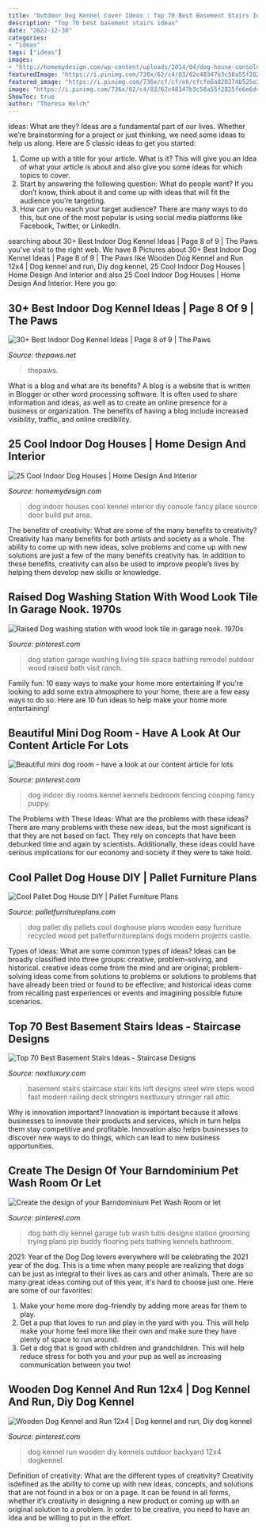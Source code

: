 ```yaml
---
title: "Outdoor Dog Kennel Cover Ideas : Top 70 Best Basement Stairs Ideas"
description: "Top 70 best basement stairs ideas"
date: "2022-12-30"
categories:
- "ideas"
tags: ["ideas"]
images:
- "http://homemydesign.com/wp-content/uploads/2014/04/dog-house-console.jpg"
featuredImage: "https://i.pinimg.com/736x/62/c4/83/62c48347b3c58a55f2825fe6e6d48088.jpg"
featured_image: "https://i.pinimg.com/736x/cf/cf/e6/cfcfe6a820274b525e3d224ababa0c97.jpg"
image: "https://i.pinimg.com/736x/62/c4/83/62c48347b3c58a55f2825fe6e6d48088.jpg"
ShowToc: true
author: "Theresa Welch"
---
```



Ideas: What are they?
Ideas are a fundamental part of our lives. Whether we’re brainstorming for a project or just thinking, we need some ideas to help us along. Here are 5 classic ideas to get you started:
1. Come up with a title for your article. What is it? This will give you an idea of what your article is about and also give you some ideas for which topics to cover.
2. Start by answering the following question: What do people want? If you don’t know, think about it and come up with ideas that will fit the audience you’re targeting. 
3. How can you reach your target audience? There are many ways to do this, but one of the most popular is using social media platforms like Facebook, Twitter, or LinkedIn.

	

		
searching about 30+ Best Indoor Dog Kennel Ideas | Page 8 of 9 | The Paws you've visit to the right web. We have 8 Pictures about 30+ Best Indoor Dog Kennel Ideas | Page 8 of 9 | The Paws like Wooden Dog Kennel and Run 12x4 | Dog kennel and run, Diy dog kennel, 25 Cool Indoor Dog Houses | Home Design And Interior and also 25 Cool Indoor Dog Houses | Home Design And Interior. Here you go:
		
    
## 30+ Best Indoor Dog Kennel Ideas | Page 8 Of 9 | The Paws

<img loading=lazy src="https://www.thepaws.net/wp-content/uploads/2018/10/indoor-dog-kennel-idea-2.jpg" onerror="this.onerror=null;this.src='https://tse2.mm.bing.net/th?id=OIP.DihfLz51fSP7Kbfl8hZCkgHaFF&amp;pid=15.1';" alt="30+ Best Indoor Dog Kennel Ideas | Page 8 of 9 | The Paws">

_Source: thepaws.net_

>thepaws. 

	

What is a blog and what are its benefits?
A blog is a website that is written in Blogger or other word processing software. It is often used to share information and ideas, as well as to create an online presence for a business or organization. The benefits of having a blog include increased visibility, traffic, and online credibility.

    
## 25 Cool Indoor Dog Houses | Home Design And Interior

<img loading=lazy src="http://homemydesign.com/wp-content/uploads/2014/04/dog-house-console.jpg" onerror="this.onerror=null;this.src='https://tse3.mm.bing.net/th?id=OIP.7HqfFM4pGDtZ5_LhgnKBSQHaLP&amp;pid=15.1';" alt="25 Cool Indoor Dog Houses | Home Design And Interior">

_Source: homemydesign.com_

>dog indoor houses cool kennel interior diy console fancy place source door build put area. 

	

The benefits of creativity: What are some of the many benefits to creativity?
Creativity has many benefits for both artists and society as a whole. The ability to come up with new ideas, solve problems and come up with new solutions are just a few of the many benefits creativity has. In addition to these benefits, creativity can also be used to improve people’s lives by helping them develop new skills or knowledge.

    
## Raised Dog Washing Station With Wood Look Tile In Garage Nook. 1970s

<img loading=lazy src="https://i.pinimg.com/736x/b7/2d/47/b72d475f06e35e316aa76cff2ab80db4--dog-washing-station-in-garage-dog-bathing-station.jpg" onerror="this.onerror=null;this.src='https://tse2.mm.bing.net/th?id=OIP.scFzKpjBvl6beYczWLDD7gHaJ3&amp;pid=15.1';" alt="Raised Dog washing station with wood look tile in garage nook. 1970s">

_Source: pinterest.com_

>dog station garage washing living tile space bathing remodel outdoor wood raised bath visit ranch. 

	

Family fun: 10 easy ways to make your home more entertaining
If you're looking to add some extra atmosphere to your home, there are a few easy ways to do so. Here are 10 fun ideas to help make your home more entertaining!

    
## Beautiful Mini Dog Room - Have A Look At Our Content Article For Lots

<img loading=lazy src="https://i.pinimg.com/736x/62/c4/83/62c48347b3c58a55f2825fe6e6d48088.jpg" onerror="this.onerror=null;this.src='https://tse4.mm.bing.net/th?id=OIP.SXBfHMNkhEsFDs-whaW2nwHaJ3&amp;pid=15.1';" alt="Beautiful mini dog room - have a look at our content article for lots">

_Source: pinterest.com_

>dog indoor diy rooms kennel kennels bedroom fencing cooping fancy puppy. 

	

The Problems with These Ideas: What are the problems with these ideas?
There are many problems with these new ideas, but the most significant is that they are not based on fact. They rely on concepts that have been debunked time and again by scientists. Additionally, these ideas could have serious implications for our economy and society if they were to take hold.

    
## Cool Pallet Dog House DIY | Pallet Furniture Plans

<img loading=lazy src="https://palletfurnitureplans.com/wp-content/uploads/2014/02/pallet-dog-house-1.jpg" onerror="this.onerror=null;this.src='https://tse1.mm.bing.net/th?id=OIP.8TgUykLVWP11PSFFyrPi1AHaJ4&amp;pid=15.1';" alt="Cool Pallet Dog House DIY | Pallet Furniture Plans">

_Source: palletfurnitureplans.com_

>dog pallet diy pallets cool doghouse plans wooden easy furniture recycled wood pet palletfurnitureplans dogs modern projects castle. 

	

Types of ideas: What are some common types of ideas?
Ideas can be broadly classified into three groups: creative, problem-solving, and historical. creative ideas come from the mind and are original; problem-solving ideas come from solutions to problems or solutions to problems that have already been tried or found to be effective; and historical ideas come from recalling past experiences or events and imagining possible future scenarios.

    
## Top 70 Best Basement Stairs Ideas - Staircase Designs

<img loading=lazy src="http://nextluxury.com/wp-content/uploads/awesome-wood-with-steel-wire-rail-basement-stairs-ideas.jpg" onerror="this.onerror=null;this.src='https://tse3.mm.bing.net/th?id=OIP.Z1rvumSmZs-flu4LomHOrQAAAA&amp;pid=15.1';" alt="Top 70 Best Basement Stairs Ideas - Staircase Designs">

_Source: nextluxury.com_

>basement stairs staircase stair kits loft designs steel wire steps wood fast modern railing deck stringers nextluxury stringer rail attic. 

	

Why is innovation important?
Innovation is important because it allows businesses to innovate their products and services, which in turn helps them stay competitive and profitable. Innovation also helps businesses to discover new ways to do things, which can lead to new business opportunities.

    
## Create The Design Of Your Barndominium Pet Wash Room Or Let

<img loading=lazy src="https://i.pinimg.com/originals/b4/9c/af/b49caf1ce46733f5ebf191bd5aaf24cc.jpg" onerror="this.onerror=null;this.src='https://tse4.mm.bing.net/th?id=OIP.zxg9b4b8iOPGtAEmL7eQrQHaNJ&amp;pid=15.1';" alt="Create the design of your Barndominium Pet Wash Room or let">

_Source: pinterest.com_

>dog bath diy kennel garage tub wash tubs designs station grooming trying plans pip buddy flooring pets bathing kennels bathroom. 

	

2021: Year of the Dog
Dog lovers everywhere will be celebrating the 2021 year of the dog. This is a time when many people are realizing that dogs can be just as integral to their lives as cars and other animals. There are so many great ideas coming out of this year, it's hard to choose just one. Here are some of our favorites: 
1) Make your home more dog-friendly by adding more areas for them to play.
2) Get a pup that loves to run and play in the yard with you. This will help make your home feel more like their own and make sure they have plenty of space to run around. 
3) Get a dog that is good with children and grandchildren. This will help reduce stress for both you and your pup as well as increasing communication between you two!

    
## Wooden Dog Kennel And Run 12x4 | Dog Kennel And Run, Diy Dog Kennel

<img loading=lazy src="https://i.pinimg.com/736x/cf/cf/e6/cfcfe6a820274b525e3d224ababa0c97.jpg" onerror="this.onerror=null;this.src='https://tse2.mm.bing.net/th?id=OIP.tId29aCYp9jI2GYKzb1ScQHaFj&amp;pid=15.1';" alt="Wooden Dog Kennel and Run 12x4 | Dog kennel and run, Diy dog kennel">

_Source: pinterest.com_

>dog kennel run wooden diy kennels outdoor backyard 12x4 dogkennel. 

	

Definition of creativity: What are the different types of creativity?
Creativity isdefined as the ability to come up with new ideas, concepts, and solutions that are not found in a box or on a page. It can be found in all forms, whether it’s creativity in designing a new product or coming up with an original solution to a problem. In order to be creative, you need to have an idea and be willing to put in the effort.

